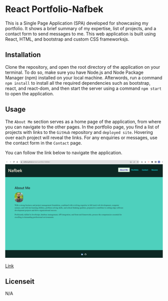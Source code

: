 # React Portfolio-Nafbek

This is a Single Page Application (SPA) developed for showcasing my portfolio. It shows a brief summary of my expertise, list of projects, and a contact form to send messages to me. This web application is built using React, HTML, and bootstrap and custom CSS frameworksjs.

## Installation

Clone the repository, and open the root directory of the application on your terminal. To do so, make sure you have Node.js and Node Package Manager (npm) installed on your local machine. Afterwords, run a command `npm install` to install all the required dependencies such as bootstrap, react, and react-dom, and then start the server using a command `npm start` to open the application.

## Usage

The `About Me` section serves as a home page of the application, from where you can navigate to the other pages. In the portfolio page, you find a list of projects with links to the `GitHub` repository and `deployed site`. Hovering over each project will reveal the links. For any enquiries or messages, use the contact form in the `Contact` page.

You can follow the link below to navigate the application.

![Screenshot](/public/images/Screenshot-app.png)

[Link](https://nafbek.github.io/react-portfolio-Nafbek/)

## Licenseit

N/A

